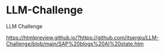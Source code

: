 # LLM-Challenge
LLM Challenge

https://htmlpreview.github.io/?https://github.com/itsergiu/LLM-Challenge/blob/main/SAP%20blogs%20AI%20state.htm
